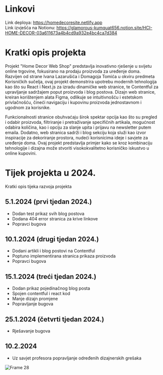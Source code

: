 # Linkovi
Link deploya: https://homedecoresite.netlify.app  
Link izvješća na Notionu: https://glamorous-kumquat656.notion.site/HCI-HOME-DECOR-03a611673a4b4cd9a932e4bc4ca7d384




# Kratki opis projekta
Projekt "Home Decor Web Shop" predstavlja inovativno rješenje u svijetu online trgovine, fokusirano na prodaju proizvoda za uređenje doma. Razvijen od strane Ivana Lazarušića i Domagoja Tomića u okviru predmeta Korisničkih sučelja, ovaj projekt demonstrira upotrebu modernih tehnologija kao što su React i Next.js za izradu dinamičke web stranice, te Contentful za upravljanje sadržajem poput proizvoda i blog postova. Dizajn web stranice, kreiran korištenjem alata Figma, odlikuje se intuitivnošću i estetskom privlačnošću, čineći navigaciju i kupovinu proizvoda jednostavnom i ugodnom za korisnike.

Funkcionalnosti stranice obuhvaćaju širok spektar opcija kao što su pregled i odabir proizvoda, filtriranje i pretraživanje specifičnih artikala, mogućnost odabira količina, kao i opciju za slanje upita i prijavu na newsletter putem emaila. Dodatno, web stranica sadrži i blog sekciju koja služi kao izvor inspiracije za dekoriranje prostora, nudeći korisnicima ideje i savjete za uređenje doma. Ovaj projekt predstavlja primjer kako se kroz kombinaciju tehnologije i dizajna može stvoriti visokokvalitetno korisničko iskustvo u online kupovini.

# Tijek projekta u 2024.
Kratki opis tijeka razvoja projekta
## 5.1.2024 (prvi tjedan 2024.)
* Dodan test prikaz svih blog postova
* Dodana 404 error stranica za krive linkove
* Popravci bugova

## 10.1.2024 (drugi tjedan 2024.)
* Dodani artikli i blog postovi na Contentful
* Poptuno implementirana stranica prikaza proizvoda
* Popravci bugova

## 15.1.2024 (treći tjedan 2024.)
* Dodan prikaz pojedinačnog blog posta
* Spojen contentful i react kod
* Manje dizajn promjene
* Popravljanje bugova

## 25.1.2024 (četvrti tjedan 2024.)
* Rješavanje bugova

## 10.2.2024
* Uz savjet profesora popravljanje određenih dizajnerskih grešaka

![Frame 28](https://github.com/LazaCoder/HCIprojekt/assets/134958421/3603581a-abfb-4a90-a948-03dfe5f82aaa)
